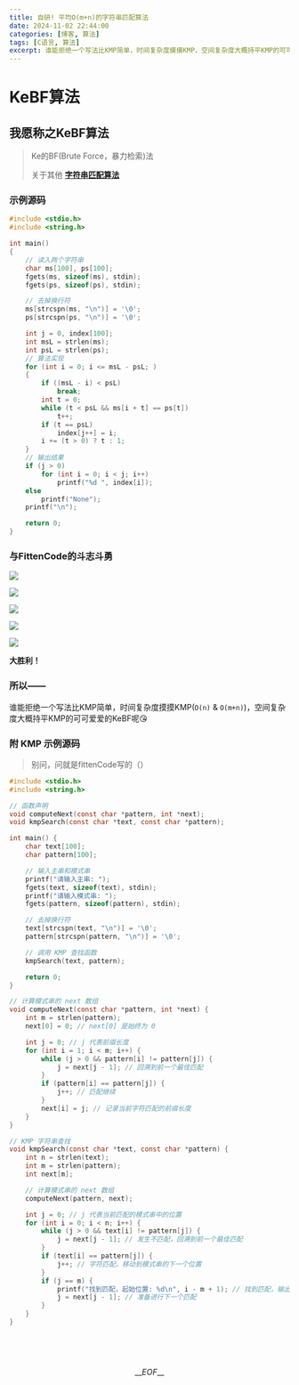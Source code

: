 ```yaml
---
title: 自研! 平均O(m+n)的字符串匹配算法
date: 2024-11-02 22:44:00
categories: [博客, 算法]
tags: [C语言, 算法]
excerpt: 谁能拒绝一个写法比KMP简单，时间复杂度摸摸KMP，空间复杂度大概持平KMP的可可爱爱的KeBF呢😘
---
```


# KeBF算法

## 我愿称之KeBF算法
>
>Ke的BF(Brute Force，暴力检索)法
>
>关于其他 __[字符串匹配算法](https://blog.csdn.net/paincupid/article/details/81159320)__
>
### 示例源码

```c
#include <stdio.h>
#include <string.h>

int main()
{
    // 读入两个字符串
    char ms[100], ps[100];
    fgets(ms, sizeof(ms), stdin);
    fgets(ps, sizeof(ps), stdin);

    // 去掉换行符
    ms[strcspn(ms, "\n")] = '\0';
    ps[strcspn(ps, "\n")] = '\0';

    int j = 0, index[100];
    int msL = strlen(ms);
    int psL = strlen(ps);
    // 算法实现
    for (int i = 0; i <= msL - psL; )
    {
        if ((msL - i) < psL)
            break;
        int t = 0;
        while (t < psL && ms[i + t] == ps[t])
            t++;
        if (t == psL)
            index[j++] = i;
        i += (t > 0) ? t : 1;
    }
    // 输出结果
    if (j > 0)
        for (int i = 0; i < j; i++)
            printf("%d ", index[i]);
    else
        printf("None");
    printf("\n");

    return 0;
}
```

### 与FittenCode的斗志斗勇

![](/img/blog/2024/11/02/01/01.png)

![](/img/blog/2024/11/02/01/02.png)

![](/img/blog/2024/11/02/01/03.png)

![](/img/blog/2024/11/02/01/04.png)

![](/img/blog/2024/11/02/01/05.png)

__大胜利！__

### 所以——

谁能拒绝一个写法比KMP简单，时间复杂度摸摸KMP(`O(n)` & `O(m+n)`)，空间复杂度大概持平KMP的可可爱爱的KeBF呢😘

### 附 KMP 示例源码
>
>别问，问就是fittenCode写的（）

```c
#include <stdio.h>
#include <string.h>

// 函数声明
void computeNext(const char *pattern, int *next);
void kmpSearch(const char *text, const char *pattern);

int main() {
    char text[100];
    char pattern[100];

    // 输入主串和模式串
    printf("请输入主串: ");
    fgets(text, sizeof(text), stdin);
    printf("请输入模式串: ");
    fgets(pattern, sizeof(pattern), stdin);

    // 去掉换行符
    text[strcspn(text, "\n")] = '\0';
    pattern[strcspn(pattern, "\n")] = '\0';

    // 调用 KMP 查找函数
    kmpSearch(text, pattern);

    return 0;
}

// 计算模式串的 next 数组
void computeNext(const char *pattern, int *next) {
    int m = strlen(pattern);
    next[0] = 0; // next[0] 是始终为 0

    int j = 0; // j 代表前缀长度
    for (int i = 1; i < m; i++) {
        while (j > 0 && pattern[i] != pattern[j]) {
            j = next[j - 1]; // 回溯到前一个最佳匹配
        }
        if (pattern[i] == pattern[j]) {
            j++; // 匹配继续
        }
        next[i] = j; // 记录当前字符匹配的前缀长度
    }
}

// KMP 字符串查找
void kmpSearch(const char *text, const char *pattern) {
    int n = strlen(text);
    int m = strlen(pattern);
    int next[m];

    // 计算模式串的 next 数组
    computeNext(pattern, next);

    int j = 0; // j 代表当前匹配的模式串中的位置
    for (int i = 0; i < n; i++) {
        while (j > 0 && text[i] != pattern[j]) {
            j = next[j - 1]; // 发生不匹配，回溯到前一个最佳匹配
        }
        if (text[i] == pattern[j]) {
            j++; // 字符匹配，移动到模式串的下一个位置
        }
        if (j == m) {
            printf("找到匹配，起始位置: %d\n", i - m + 1); // 找到匹配，输出起始位置
            j = next[j - 1]; // 准备进行下一个匹配
        }
    }
}
```

<br><br><br>
$$ \_\_EOF\_\_ $$
<br>
